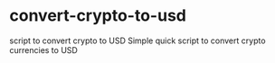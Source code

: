 # convert-crypto-to-usd
script to convert crypto to USD
Simple quick script to convert crypto currencies to USD
